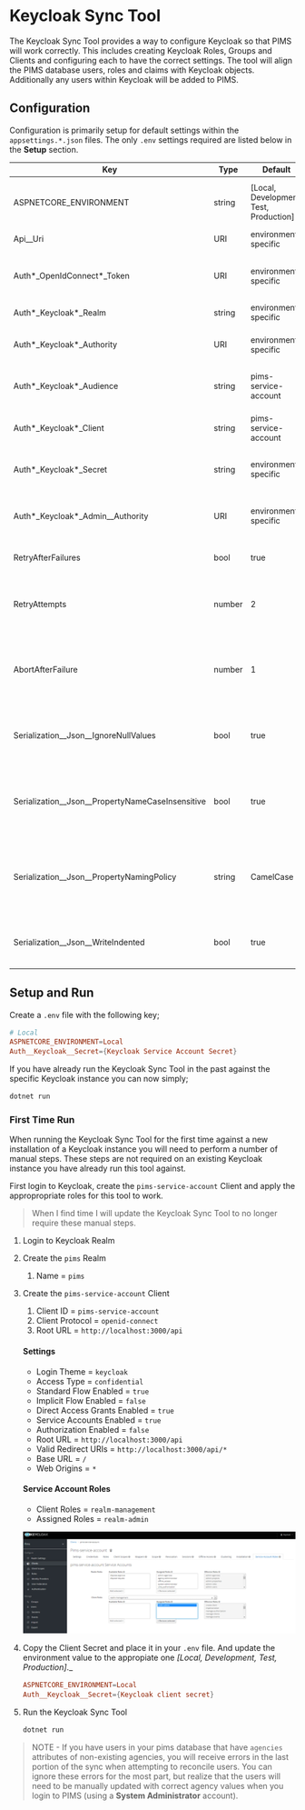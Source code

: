# Keycloak Sync Tool

The Keycloak Sync Tool provides a way to configure Keycloak so that PIMS will work correctly.
This includes creating Keycloak Roles, Groups and Clients and configuring each to have the correct settings.
The tool will align the PIMS database users, roles and claims with Keycloak objects.
Additionally any users within Keycloak will be added to PIMS.

## Configuration

Configuration is primarily setup for default settings within the `appsettings.*.json` files.
The only `.env` settings required are listed below in the **Setup** section.

| Key                                                  | Type   | Default                                | Description                                                               |
| ---------------------------------------------------- | ------ | -------------------------------------- | ------------------------------------------------------------------------- |
| ASPNETCORE_ENVIRONMENT                               | string | [Local, Development, Test, Production] | The environment controls what configuration files is used                 |
| Api\_\_Uri                                           | URI    | environment specific                   | The URI to the PIMS API                                                   |
| Auth*\_OpenIdConnect*\_Token                         | URI    | environment specific                   | The URI to the Keycloak Token Request endpoint                            |
| Auth*\_Keycloak*\_Realm                              | string | environment specific                   | The Keycloak Realm name                                                   |
| Auth*\_Keycloak*\_Authority                          | URI    | environment specific                   | The URI to the Keycloak authority instance                                |
| Auth*\_Keycloak*\_Audience                           | string | pims-service-account                   | The name of the Keycloak service account                                  |
| Auth*\_Keycloak*\_Client                             | string | pims-service-account                   | The name of the Keycloak service account                                  |
| Auth*\_Keycloak*\_Secret                             | string | environment specific                   | The Keycloak service account client secret                                |
| Auth*\_Keycloak*\_Admin\_\_Authority                 | URI    | environment specific                   | The URI to the Keycloak Admin authority instance                          |
| RetryAfterFailures                                   | bool   | true                                   | Whether to retry after a failure                                          |
| RetryAttempts                                        | number | 2                                      | How many attempts will be made before a failure is logged                 |
| AbortAfterFailure                                    | number | 1                                      | How many failures should be allowed before aborting process               |
| Serialization\_\_Json\_\_IgnoreNullValues            | bool   | true                                   | Whether to ignore null values when serializing JSON [true, false].        |
| Serialization\_\_Json\_\_PropertyNameCaseInsensitive | bool   | true                                   | Whether to ignore case sensitivity when deserializing JSON [true, false]. |
| Serialization\_\_Json\_\_PropertyNamingPolicy        | string | CamelCase                              | What property naming policy to use when serializing JSON [CamelCase].     |
| Serialization\_\_Json\_\_WriteIndented               | bool   | true                                   | Whether to indent serialized JSON [true, false].                          |

## Setup and Run

Create a `.env` file with the following key;

```conf
# Local
ASPNETCORE_ENVIRONMENT=Local
Auth__Keycloak__Secret={Keycloak Service Account Secret}
```

If you have already run the Keycloak Sync Tool in the past against the specific Keycloak instance you can now simply;

```bash
dotnet run
```

### First Time Run

When running the Keycloak Sync Tool for the first time against a new installation of a Keycloak instance you will need to perform a number of manual steps.
These steps are not required on an existing Keycloak instance you have already run this tool against.

First login to Keycloak, create the `pims-service-account` Client and apply the appropropriate roles for this tool to work.

> When I find time I will update the Keycloak Sync Tool to no longer require these manual steps.

1. Login to Keycloak Realm
2. Create the `pims` Realm
   1. Name = `pims`
3. Create the `pims-service-account` Client

   1. Client ID = `pims-service-account`
   2. Client Protocol = `openid-connect`
   3. Root URL = `http://localhost:3000/api`

   #### Settings

   - Login Theme = `keycloak`
   - Access Type = `confidential`
   - Standard Flow Enabled = `true`
   - Implicit Flow Enabled = `false`
   - Direct Access Grants Enabled = `true`
   - Service Accounts Enabled = `true`
   - Authorization Enabled = `false`
   - Root URL = `http://localhost:3000/api`
   - Valid Redirect URIs = `http://localhost:3000/api/*`
   - Base URL = `/`
   - Web Origins = `*`

   #### Service Account Roles

   - Client Roles = `realm-management`
   - Assigned Roles = `realm-admin`

   ![keycloak console](./pims-service-account-config.png)

4. Copy the Client Secret and place it in your `.env` file. And update the environment value to the appropiate one _[Local, Development, Test, Production]_.\_

   ```conf
   ASPNETCORE_ENVIRONMENT=Local
   Auth__Keycloak__Secret={Keycloak client secret}
   ```

5. Run the Keycloak Sync Tool

   ```bash
   dotnet run
   ```

> NOTE - If you have users in your pims database that have `agencies` attributes of non-existing agencies, you will receive errors in the last portion of the sync when attempting to reconcile users. You can ignore these errors for the most part, but realize that the users will need to be manually updated with correct agency values when you login to PIMS (using a **System Administrator** account).
